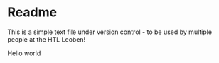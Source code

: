 # Readme

This is a simple text file under version control - to be used by multiple people at the HTL Leoben!

Hello world